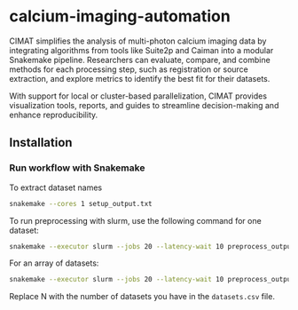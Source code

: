 # calcium-imaging-automation

CIMAT simplifies the analysis of multi-photon calcium imaging data by integrating algorithms from tools like Suite2p and Caiman into a modular Snakemake pipeline. Researchers can evaluate, compare, and combine methods for each processing step, such as registration or source extraction, and explore metrics to identify the best fit for their datasets.

With support for local or cluster-based parallelization, CIMAT provides visualization tools, reports, and guides to streamline decision-making and enhance reproducibility.

## Installation


### Run workflow with Snakemake
To extract dataset names
```bash
snakemake --cores 1 setup_output.txt
```


To run preprocessing with slurm, use the following command for one dataset:
```bash
snakemake --executor slurm --jobs 20 --latency-wait 10 preprocess_output_0.txt
```
For an array of datasets:
```bash
snakemake --executor slurm --jobs 20 --latency-wait 10 preprocess_output_{0..N}.txt
```
Replace N with the number of datasets you have in the `datasets.csv` file.
